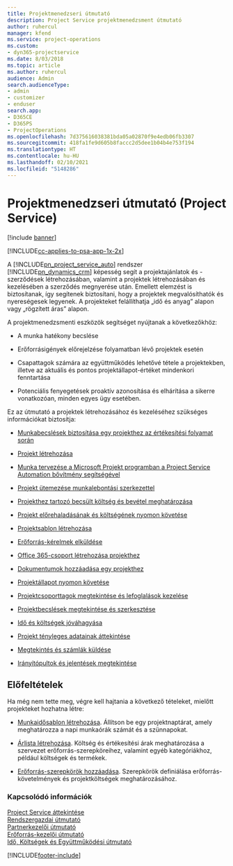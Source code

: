 ```yaml
---
title: Projektmenedzseri útmutató
description: Project Service projektmenedzsment útmutató
author: ruhercul
manager: kfend
ms.service: project-operations
ms.custom:
- dyn365-projectservice
ms.date: 8/03/2018
ms.topic: article
ms.author: ruhercul
audience: Admin
search.audienceType:
- admin
- customizer
- enduser
search.app:
- D365CE
- D365PS
- ProjectOperations
ms.openlocfilehash: 7d375616038381bda05a02870f9e4edb06fb3307
ms.sourcegitcommit: 418fa1fe9d605b8faccc2d5dee1b04b4e753f194
ms.translationtype: HT
ms.contentlocale: hu-HU
ms.lasthandoff: 02/10/2021
ms.locfileid: "5148286"
---
```

# <a name="project-manager-guide-project-service"></a>Projektmenedzseri útmutató (Project Service)

[!include [banner](../includes/psa-now-project-operations.md)]

[!INCLUDE[cc-applies-to-psa-app-1x-2x](../includes/cc-applies-to-psa-app-1x-2x.md)]

A [!INCLUDE[pn_project_service_auto](../includes/pn-project-service-auto.md)] rendszer [!INCLUDE[pn_dynamics_crm](../includes/pn-dynamics-crm.md)] képesség segít a projektajánlatok és -szerződések létrehozásában, valamint a projektek létrehozásában és kezelésében a szerződés megnyerése után. Emellett elemzést is biztosítanak, így segítenek biztosítani, hogy a projektek megvalósíthatók és nyereségesek legyenek. A projekteket felállíthatja „idő és anyag” alapon vagy „rögzített áras” alapon.  
  
 A projektmenedzsmenti eszközök segítséget nyújtanak a következőkhöz:  
  
-   A munka hatékony becslése  
  
-   Erőforrásigények előrejelzése folyamatban lévő projektek esetén  
  
-   Csapattagok számára az együttműködés lehetővé tétele a projektekben, illetve az aktuális és pontos projektállapot-értéket mindenkori fenntartása  
  
-   Potenciális fenyegetések proaktív azonosítása és elhárítása a sikerre vonatkozóan, minden egyes ügy esetében.  
  
Ez az útmutató a projektek létrehozásához és kezeléséhez szükséges információkat biztosítja:  
  
-   [Munkabecslések biztosítása egy projekthez az értékesítési folyamat során](../psa/provide-estimates-project-during-sales-process.md)  
  
-   [Projekt létrehozása](../psa/create-project.md)  
  
-   [Munka tervezése a Microsoft Projekt programban a Project Service Automation bővítmény segítségével](../psa/add-plan-work-microsoft-project.md)  
  
-   [Projekt ütemezése munkalebontási szerkezettel](../psa/schedule-project-work-breakdown-structure.md)  
  
-   [Projekthez tartozó becsült költség és bevétel meghatározása](../psa/determine-project-cost-revenue-estimates.md)  
  
-   [Projekt előrehaladásának és költségének nyomon követése](../psa/track-project-progress-cost.md)  
  
-   [Projektsablon létrehozása](../psa/create-project-template.md)  
  
-   [Erőforrás-kérelmek elküldése](../psa/submit-resource-requests.md)  
  
-   [Office 365-csoport létrehozása projekthez](../psa/create-office-365-group-project.md)  
  
-   [Dokumentumok hozzáadása egy projekthez](../psa/add-documents-project.md)  
  
-   [Projektállapot nyomon követése](../psa/track-project-status.md)  
  
-   [Projektcsoporttagok megtekintése és lefoglalások kezelése](../psa/view-project-team-members-manage-bookings.md)  
  
-   [Projektbecslések megtekintése és szerkesztése](../psa/view-edit-project-estimates.md)  
  
-   [Idő és költségek jóváhagyása](../psa/approve-time-expenses.md)  
  
-   [Projekt tényleges adatainak áttekintése](../psa/review-project-actuals.md)  
  
-   [Megtekintés és számlák küldése](../psa/view-send-invoices.md)  
  
-   [Irányítópultok és jelentések megtekintése](../psa/view-dashboards-reports.md)  
  
## <a name="prerequisites"></a>Előfeltételek  
 Ha még nem tette meg, végre kell hajtania a következő tételeket, mielőtt projekteket hozhatna létre:  
  
-   [Munkaidősablon létrehozása](../psa/create-work-hours-template.md). Állítson be egy projektnaptárat, amely meghatározza a napi munkaórák számát és a szünnapokat.  
  
-   [Árlista létrehozása](../psa/create-price-list.md). Költség és értékesítési árak meghatározása a szervezet erőforrás-szerepköreihez, valamint egyéb kategóriákhoz, például költségek és termékek.  
  
-   [Erőforrás-szerepkörök hozzáadása](../psa/add-resource-roles.md). Szerepkörök definiálása erőforrás-követelmények és projektköltségek meghatározásához.  
  
### <a name="see-also"></a>Kapcsolódó információk  
 [Project Service áttekintése](../psa/overview.md)   
 [Rendszergazdai útmutató](../psa/admin-guide.md)   
 [Partnerkezelői útmutató](../psa/account-manager-guide.md)   
 [Erőforrás-kezelői útmutató](../psa/resource-manager-guide.md)   
 [Idő, Költségek és Együttműködési útmutató](../psa/time-expense-collaboration-guide.md)



[!INCLUDE[footer-include](../includes/footer-banner.md)]